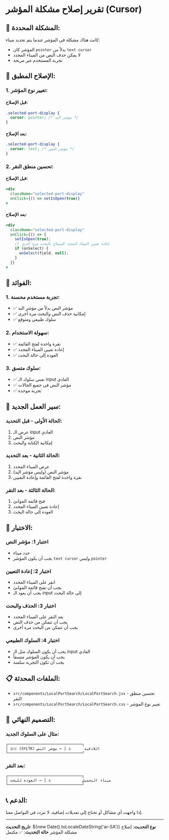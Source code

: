 # تقرير إصلاح مشكلة المؤشر (Cursor)

## 🐛 المشكلة المحددة:

كانت هناك مشكلة في المؤشر عندما يتم تحديد ميناء:
- المؤشر كان `pointer` بدلاً من `text cursor`
- لا يمكن حذف النص من الميناء المحدد
- تجربة المستخدم غير مريحة

## 🔧 الإصلاح المطبق:

### **1. تغيير نوع المؤشر:**

#### **قبل الإصلاح:**
```css
.selected-port-display {
  cursor: pointer; /* مؤشر اليد */
}
```

#### **بعد الإصلاح:**
```css
.selected-port-display {
  cursor: text; /* مؤشر النص */
}
```

### **2. تحسين منطق النقر:**

#### **قبل الإصلاح:**
```jsx
<div 
  className="selected-port-display" 
  onClick={() => setIsOpen(true)}
>
```

#### **بعد الإصلاح:**
```jsx
<div 
  className="selected-port-display" 
  onClick={() => {
    setIsOpen(true);
    // إعادة تعيين الميناء المحدد للسماح بالبحث مرة أخرى
    if (onSelect) {
      onSelect(field, null);
    }
  }}
>
```

## 🎯 الفوائد:

### **1. تجربة مستخدم محسنة:**
- ✅ مؤشر النص بدلاً من مؤشر اليد
- ✅ إمكانية حذف النص والبحث مرة أخرى
- ✅ سلوك طبيعي ومتوقع

### **2. سهولة الاستخدام:**
- ✅ نقرة واحدة لفتح القائمة
- ✅ إعادة تعيين الميناء المحدد
- ✅ العودة إلى حالة البحث

### **3. سلوك متسق:**
- ✅ نفس سلوك الـ input العادي
- ✅ مؤشر النص في جميع الحالات
- ✅ تجربة موحدة

## 🔄 سير العمل الجديد:

### **الحالة الأولى - قبل التحديد:**
1. عرض الـ input العادي
2. مؤشر النص
3. إمكانية الكتابة والبحث

### **الحالة الثانية - بعد التحديد:**
1. عرض الميناء المحدد
2. مؤشر النص (وليس مؤشر اليد)
3. نقرة واحدة لفتح القائمة وإعادة التعيين

### **الحالة الثالثة - بعد النقر:**
1. فتح قائمة الموانئ
2. إعادة تعيين الميناء المحدد
3. العودة إلى حالة البحث

## 🧪 الاختبار:

### **اختبار 1: مؤشر النص**
- حدد ميناء
- يجب أن يكون المؤشر `text cursor` وليس `pointer`

### **اختبار 2: إعادة التعيين**
- انقر على الميناء المحدد
- يجب أن تفتح قائمة الموانئ
- يجب أن يعود الـ input إلى حالة البحث

### **اختبار 3: الحذف والبحث**
- بعد النقر على الميناء المحدد
- يجب أن تتمكن من حذف النص
- يجب أن تتمكن من البحث مرة أخرى

### **اختبار 4: السلوك الطبيعي**
- يجب أن يكون السلوك مثل الـ input العادي
- يجب أن يكون المؤشر متسقاً
- يجب أن تكون التجربة سلسة

## 📋 الملفات المحدثة:

- `src/components/LocalPortSearch/LocalPortSearch.jsx` - تحسين منطق النقر
- `src/components/LocalPortSearch/LocalPortSearch.css` - تغيير نوع المؤشر

## 🎨 التصميم النهائي:

### **مثال على السلوك الجديد:**
```
┌─────────────────────────────────┐
│ 🇸🇾 (SYLTK) اللاذقية      ⚓ │ ← مؤشر النص
└─────────────────────────────────┘
```

### **بعد النقر:**
```
┌─────────────────────────────────┐
│ ميناء التحميل              ⚓ │ ← العودة للبحث
└─────────────────────────────────┘
```

## 📞 الدعم:

إذا واجهت أي مشاكل أو تحتاج إلى تعديلات إضافية، لا تتردد في التواصل معنا.

---

**تاريخ التحديث**: ${new Date().toLocaleDateString('ar-SA')}
**نوع التحديث**: إصلاح مشكلة المؤشر
**حالة التحديث**: ✅ مكتمل



